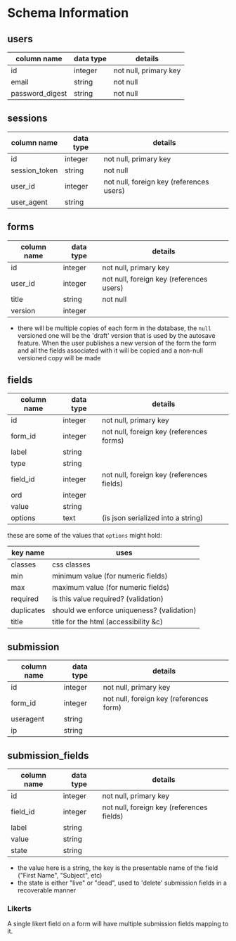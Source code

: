 # Schema Information

## users
column name     | data type | details
----------------|-----------|-----------------------
id              | integer   | not null, primary key
email           | string    | not null
password_digest | string    | not null

## sessions
column name     | data type | details
----------------|-----------|-----------------------
id              | integer   | not null, primary key
session_token   | string    | not null
user_id         | integer   | not null, foreign key (references users)
user_agent      | string    |

## forms
column name | data type | details
------------|-----------|-----------------------
id          | integer   | not null, primary key
user_id     | integer   | not null, foreign key (references users)
title       | string    | not null
version     | integer   |

* there will be multiple copies of each form in the database, the `null`
versioned one will be the 'draft' version that is used by the autosave feature.
When the user publishes a new version of the form the form and all the fields
associated with it will be copied and a non-null versioned copy will be made

## fields
column name | data type | details
------------|-----------|-----------------------
id          | integer   | not null, primary key
form_id     | integer   | not null, foreign key (references forms)
label       | string    |
type        | string    |
field_id    | integer   | not null, foreign key (references fields)
ord         | integer   |
value       | string    |
options     | text      | (is json serialized into a string)


these are some of the values that `options` might hold:

key name   | uses
-----------|----------
classes    | css classes
min        | minimum value (for numeric fields)
max        | maximum value (for numeric fields)
required   | is this value required? (validation)
duplicates | should we enforce uniqueness? (validation)
title      | title for the html (accessibility &c)

## submission
column name | data type | details
------------|-----------|-----------------------
id          | integer   | not null, primary key
form_id     | integer   | not null, foreign key (references form)
useragent   | string    |
ip          | string    |


## submission_fields
column name | data type | details
------------|-----------|-----------------------
id          | integer   | not null, primary key
field_id    | integer   | not null, foreign key (references fields)
label       | string    |
value       | string    |
state       | string    |

* the value here is a string, the key is the presentable
name of the field ("First Name", "Subject", etc)
* the state is either "live" or "dead", used to 'delete' submission fields in a
recoverable manner

### Likerts
A single likert field on a form will have multiple submission fields mapping to
it.
